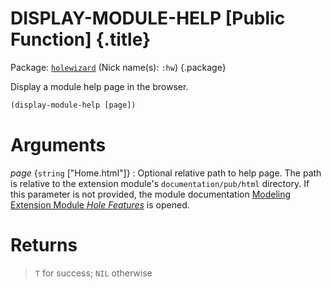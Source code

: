 # DISPLAY-MODULE-HELP [Public Function] {.title}

Package: [`holewizard`](HOLEWIZARD.pkg.md) (Nick name(s): `:hw`) {.package}

Display a module help page in the browser.

~~~lisp
(display-module-help [page])
~~~

# Arguments

_page_ {`string` ["Home.html"]}
:   Optional relative path to help page. The path is relative to the extension module's
    `documentation/pub/html` directory. If this parameter is not provided, the module
    documentation [Modeling Extension Module _Hole Features_](../Home.md) is opened.

# Returns

> `T` for success; `NIL` otherwise
